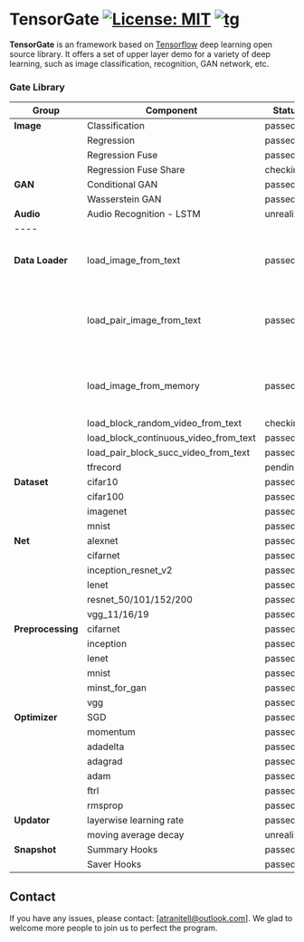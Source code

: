 # TensorGate [![License: MIT](https://img.shields.io/badge/License-MIT-yellow.svg)]() [![tg](https://img.shields.io/badge/TensorGate-v2.1-brightgreen.svg)]()
**TensorGate** is an framework based on [Tensorflow](https://github.com/tensorflow/tensorflow) deep learning open source library. It offers a set of upper layer demo for a variety of deep learning, such as image classification, recognition, GAN network, etc.

### Gate Library
| Group | Component                | Status                                                                  | Details |
|-------|--------------------------|-------------------------------------------------------------------------|---------|
| **Image** | Classification           | passed        |         |
|       | Regression               | passed        |         |
|       | Regression Fuse          | passed        |         |
|       | Regression Fuse Share    | checking      |         |
| **GAN**   | Conditional GAN          | passed        |         |
|       | Wasserstein GAN          | passed        |         |
| **Audio** | Audio Recognition - LSTM | unrealized |         |
|----|
| **Data Loader**   | load_image_from_text                  | passed        | Load Image from list.txt with path and labels.     |
|               | load_pair_image_from_text             | passed        | Considering two input with different feature data. |
|               | load_image_from_memory                | passed        | Put all images into memory and load in the system. |
|               | load_block_random_video_from_text     | checking      |                                                    |
|               | load_block_continuous_video_from_text | passed        |                                                    |
|               | load_pair_block_succ_video_from_text  | passed        |                                                    |
|               | tfrecord                              | pending       |                                                    |
| **Dataset**       | cifar10                               | passed        |                                                    |
|               | cifar100                              | passed        |                                                    |
|               | imagenet                              | passed        |                                                    |
|               | mnist                                 | passed        |                                                    |
| **Net**           | alexnet                               | passed        |                                                    |
|               | cifarnet                              | passed        |                                                    |
|               | inception_resnet_v2                   | passed        |                                                    |
|               | lenet                                 | passed        |                                                    |
|               | resnet_50/101/152/200                 | passed        |                                                    |
|               | vgg_11/16/19                          | passed        |                                                    |
| **Preprocessing** | cifarnet                              | passed        |                                                    |
|               | inception                             | passed        |                                                    |
|               | lenet                                 | passed        |                                                    |
|               | mnist                                 | passed        |                                                    |
|               | minst_for_gan                         | passed        |                                                    |
|               | vgg                                   | passed        |                                                    |
| **Optimizer**     | SGD                                   | passed        |                                                    |
|               | momentum                              | passed        |                                                    |
|               | adadelta                              | passed        |                                                    |
|               | adagrad                               | passed        |                                                    |
|               | adam                                  | passed        |                                                    |
|               | ftrl                                  | passed        |                                                    |
|               | rmsprop                               | passed        |                                                    |
| **Updator**       | layerwise learning rate               | passed        |                                                    |
|               | moving average decay                  | unrealized |                                                    |
| **Snapshot**      | Summary Hooks                         | passed        |                                                    |
|               | Saver Hooks                           | passed        |                                                    |

## Contact
If you have any issues, please contact: [atranitell@outlook.com]. We glad to welcome more people to join us to perfect the program.